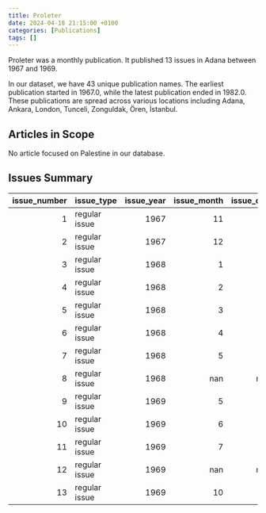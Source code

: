 ```yaml
---
title: Proleter
date: 2024-04-18 21:15:00 +0100
categories: [Publications]
tags: []
---
```


Proleter was a monthly publication. It published 13 issues in Adana between 1967 and 1969.

In our dataset, we have 43 unique publication names. The earliest publication started in 1967.0, while the latest publication ended in 1982.0. These publications are spread across various locations including Adana, Ankara, London, Tunceli, Zonguldak, Ören, İstanbul.

## Articles in Scope

No article focused on Palestine in our database.

## Issues Summary

|   issue_number | issue_type    |   issue_year |   issue_month |   issue_day |
|---------------:|:--------------|-------------:|--------------:|------------:|
|              1 | regular issue |         1967 |            11 |          15 |
|              2 | regular issue |         1967 |            12 |          15 |
|              3 | regular issue |         1968 |             1 |          15 |
|              4 | regular issue |         1968 |             2 |          15 |
|              5 | regular issue |         1968 |             3 |          15 |
|              6 | regular issue |         1968 |             4 |          15 |
|              7 | regular issue |         1968 |             5 |          15 |
|              8 | regular issue |         1968 |           nan |         nan |
|              9 | regular issue |         1969 |             5 |          10 |
|             10 | regular issue |         1969 |             6 |          15 |
|             11 | regular issue |         1969 |             7 |          20 |
|             12 | regular issue |         1969 |           nan |         nan |
|             13 | regular issue |         1969 |            10 |           9 |